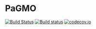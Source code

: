 PaGMO
=====

[![Build Status](https://travis-ci.org/esa/pagmo2.svg?branch=master)](https://travis-ci.org/esa/pagmo2)
[![Build status](https://ci.appveyor.com/api/projects/status/q4veu61naa86tpj8/branch/master?svg=true)](https://ci.appveyor.com/project/bluescarni/pagmo2/branch/master)
[![codecov.io](https://codecov.io/github/esa/pagmo2/coverage.svg?branch=master)](https://codecov.io/github/esa/pagmo2?branch=master)

